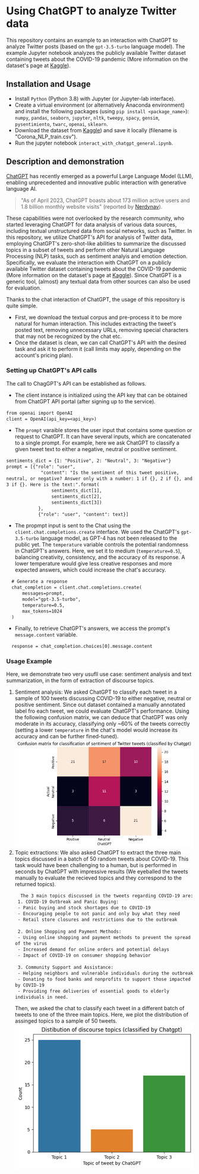 # Using ChatGPT to analyze Twitter data

This repository contains an example to an interaction with ChatGPT to analyze Twitter posts (based on the ```gpt-3.5-turbo``` language model).
The example Jupyter notebook analyzes the publicly available Twitter dataset containing tweets about the COVID-19 pandemic (More information on the dataset's page at [Kaggle](https://www.kaggle.com/datasets/datatattle/covid-19-nlp-text-classification/)).

## Installation and Usage
- Install ```Python```  (Python 3.8) with Jupyter (or Jupyter-lab interface).
- Create a virtual environment (or alternatively Anaconda environment) and install the following packages (using ```pip install <package_name>```): ```numpy```, ```pandas```, ```seaborn```, ```jupyter```, ```nltk```, ```tweepy```, ```spacy```, ```gensim```, ```pysentimiento```, ```twarc```, ```openai```, ```sklearn```.
- Download the dataset from [Kaggle](https://www.kaggle.com/datasets/datatattle/covid-19-nlp-text-classification/)) and save it locally (filename is "Corona_NLP_train.csv").
- Run the jupyter notebook ```interact_with_chatgpt_general.ipynb```.

## Description and demonstration
[ChatGPT](https://chat.openai.com/) has recently emerged as a powerful Large Language Model (LLM), enabling unprecedented and innovative public interaction with generative language AI.
> "As of April 2023, ChatGPT boasts about 173 million active users and 1.8 billion monthly website visits" (reported by [Nerdynav](https://nerdynav.com/chatgpt-statistics/)).

These capabilities were not overlooked by the research community, who started leveraging ChatGPT for data analysis of various data sources, including textual unstructured data from social networks, such as Twitter.
In this repository, we utilize ChatGPT's API for analysis of Twitter data, employing ChatGPT's zero-shot-like abilities to summarize the discussed topics in a subset of tweets and perform other Natural Language Processing (NLP) tasks, such as sentiment analyis and emotion detection.
Specifically, we evaluate the interaction with ChatGPT on a publicly available Twitter dataset containing tweets about the COVID-19 pandemic (More information on the dataset's page at [Kaggle](https://www.kaggle.com/datasets/datatattle/covid-19-nlp-text-classification/)).
Since ChatGPT is a generic tool, (almost) any textual data from other sources can also be used for evaluation.

Thanks to the chat interaction of ChatGPT, the usage of this repository is quite simple.
- First, we download the textual corpus and pre-process it to be more natural for human interaction. This includes extracting the tweet's posted text, removing unnecessary URLs, removing special characters that may not be recognized by the chat etc.
- Once the dataset is clean, we can call ChatGPT's API with the desired task and ask it to perform it (call limits may apply, depending on the account's pricing plan).
  
### Setting up ChatGPT's API calls
  The call to ChagGPT's API can be established as follows.
  * The client instance is initialized using the API key that can be obtained from ChatGPT API portal (after signing up to the service).
  ```
  from openai import OpenAI
  client = OpenAI(api_key=<api_key>)
  ```
  * The `prompt` varaible stores the user input that contains some question or request to ChatGPT. It can have several inputs, which are concatenated to a single prompt. For example, here we ask ChatGPT to classify a given tweet text to either a negative, neutral or positive sentiment.
  ```
  sentiments_dict = {1: "Positive", 2: "Neutral", 3: "Negative"}
  prompt = [{"role": "user",
               "content": "Is the sentiment of this tweet positive, neutral, or negative? Answer only with a number: 1 if {}, 2 if {}, and 3 if {}. Here is the text:".format(
                   sentiments_dict[1],
                   sentiments_dict[2],
                   sentiments_dict[3])
              },
              {"role": "user", "content": text}]
   ```
  * The propmpt input is sent to the Chat using the `client.chat.completions.create` interface. We used the ChatGPT's `gpt-3.5-turbo` language model, as GPT-4 has not been released to the public yet.  The `temperature` variable controls the potential randomness in ChatGPT's answers. Here, we set it to medium (`temperature=0.5`), balancing creativity, consistency, and the accuracy of its response. A lower temperature would give less creative responses and more expected answers, which could increase the chat's accuracy.
  ``` 
    # Generate a response
    chat_completion = client.chat.completions.create(
        messages=prompt,
        model="gpt-3.5-turbo",
        temperature=0.5,
        max_tokens=1024
    )
  ```
  * Finally, to retrieve ChatGPT's answers, we access the prompt's `message.content` variable.
  ```
    response = chat_completion.choices[0].message.content
  ```
  ### Usage Example
  Here, we demonstrate two very usufll use case: sentiment analysis and text summarization, in the form of extraction of discourse topics.
  1. Sentiment analysis: We asked ChatGPT to classify each tweet in a sample of 100 tweets discussing COVID-19 to either negative, neutral or positive sentiment. Since out dataset contained a manually annotated label fro each tweet, we could evaluate ChatGPT's performance. Using the following confusion matrix, we can deduce that ChatGPT was only moderate in its accuracy, classifying only ~60% of the tweets correctly (setting a lower `temperature` in the chat's model would increase its accuracy and can be further fined-tuned).
     ![Confusion matrix for classification of sentiment of Twitter tweets (classified by Chatgpt)](./images/confusion_matrix_twitter_sentiment_analysis.png)
  2. Topic extractions: We also asked ChatGPT to extract the three main topics discussed in a batch of 50 random tweets about COVID-19. This task would have been challenging to a human, but is performed in seconds by ChatGPT with impressive results (We eyeballed the tweets manually to evaluate the recieved topics and they correspond to the returned topics).
     ```
       The 3 main topics discussed in the tweets regarding COVID-19 are:
      1. COVID-19 Outbreak and Panic Buying:
      - Panic buying and stock shortages due to COVID-19
      - Encouraging people to not panic and only buy what they need
      - Retail store closures and restrictions due to the outbreak
      
      2. Online Shopping and Payment Methods:
      - Using online shopping and payment methods to prevent the spread of the virus
      - Increased demand for online orders and potential delays
      - Impact of COVID-19 on consumer shopping behavior
      
      3. Community Support and Assistance:
      - Helping neighbors and vulnerable individuals during the outbreak
      - Donating to food banks and nonprofits to support those impacted by COVID-19
      - Providing free deliveries of essential goods to elderly individuals in need.
     ```
     Then, we asked the chat to classify each tweet in a different batch of tweets to one of the three main topics. Here, we plot the distribution of assinged topics to a sample of 50 tweets.
     ![Confusion matrix for classification of sentiment of Twitter tweets (classified by Chatgpt)](./images/chatgpt_twitter_topic_extraction.png)

